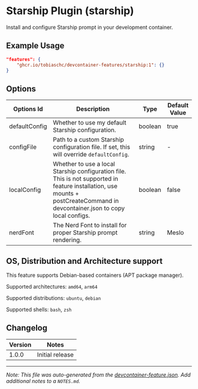 
# Starship Plugin (starship)

Install and configure Starship prompt in your development container.

## Example Usage

```json
"features": {
    "ghcr.io/tobiaschc/devcontainer-features/starship:1": {}
}
```

## Options

| Options Id | Description | Type | Default Value |
|-----|-----|-----|-----|
| defaultConfig | Whether to use my default Starship configuration. | boolean | true |
| configFile | Path to a custom Starship configuration file. If set, this will override `defaultConfig`. | string | - |
| localConfig | Whether to use a local Starship configuration file. This is not supported in feature installation, use mounts + postCreateCommand in devcontainer.json to copy local configs. | boolean | false |
| nerdFont | The Nerd Font to install for proper Starship prompt rendering. | string | Meslo |

## OS, Distribution and Architecture support

This feature supports Debian-based containers (APT package manager).

Supported architectures: `amd64`, `arm64`

Supported distributions: `ubuntu`, `debian`

Supported shells: `bash`, `zsh`

## Changelog

| Version | Notes           |
| ------- | --------------- |
| 1.0.0   | Initial release |


---

_Note: This file was auto-generated from the [devcontainer-feature.json](https://github.com/tobiaschc/devcontainer-features/blob/main/src/starship/devcontainer-feature.json).  Add additional notes to a `NOTES.md`._
